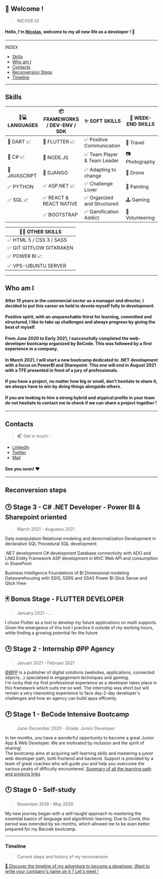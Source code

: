 ## 👋 Welcome !
> NICODE.IO

#### Hello, I'm [Nicolas](https://www.linkedin.com/in/nicolas-denoel/), welcome to my all new life as a developer ! 🚀

---

INDEX

- [Skills](#skills)
- [Who am I](#who-am-i)
- [Contacts](#contacts)
- [Reconversion Steps](#reconversion-steps)
- [Timeline](#timeline)

---

## Skills

| :iphone::computer: LANGUAGES                            |  :package: FRAMEWORKS / DEV-ENV / SDK                    |  :sparkles: SOFT SKILLS                        |  :deciduous_tree: WEEK-END SKILLS |
|---------------------------------------------------------|----------------------------------------------------------|------------------------------------------------|-----------------------------------|
| :1st_place_medal: DART :chart_with_upwards_trend:       | :1st_place_medal: FLUTTER   :chart_with_upwards_trend:   | :white_check_mark: Positive Communication      | :sunrise_over_mountains: Travel   |
| :2nd_place_medal: C# :chart_with_upwards_trend:         | :2nd_place_medal: NODE.JS                                | :white_check_mark: Team Player & Team Leader   | :camera: Photography              |
| :3rd_place_medal: JAVASCRIPT                            | :3rd_place_medal: DJANGO                                 | :white_check_mark: Adapting to change          | :helicopter: Drone                |
| :white_check_mark: PYTHON                               | :white_check_mark: ASP.NET :chart_with_upwards_trend:    | :white_check_mark: Challenge Lover             | :art: Painting                    |
| :white_check_mark: SQL :chart_with_upwards_trend:       | :white_check_mark: REACT & REACT NATIVE                  | :white_check_mark: Organized and Structured    | :joystick: Gaming                 |
|                                                         | :white_check_mark: BOOTSTRAP                             | :white_check_mark: Gamification Addict         | :open_hands: Volunteering         |

| :man_technologist: OTHER SKILLS                         |
|---------------------------------------------------------|
| :white_check_mark: HTML 5 / CSS 3 / SASS                |
| :white_check_mark: GIT GITFLOW GITKRAKEN                |   
| :white_check_mark: POWER BI :chart_with_upwards_trend:  |            
| :white_check_mark: VPS-UBUNTU SERVER                    |               
              
          


---

## Who am I

####     
#### After 15 years in the commercial sector as a manager and director, I decided to put this career on hold to devote myself fully to development.   
#### Positive spirit, with an unquenchable thirst for learning, committed and structured, I like to take up challenges and always progress by giving the best of myself.   
#### From June 2020 to Early 2021, I successfully completed the web-developer bootcamp organized by BeCode. This was followed by a first experience in a company. 
#### In March 2021, I will start a new bootcamp dedicated to .NET development with a focus on PowerBI and Sharepoint. This one will end in August 2021 with a TFE presented in front of a jury of professionals.   
#### If you have a project, no matter how big or small, don't hesitate to share it, we always have to win by doing things alongside others.     
#### If you are looking to hire a strong hybrid and atypical profile in your team do not hesitate to contact me to check if we can share a project together !  

---

## Contacts

> :mailbox_with_mail: Get in touch :
- [LinkedIn](linkedin.com/in/nicolas-denoel)
- [Twitter](https://twitter.com/Nicode_IO)
- [Mail](mailto:nicolas@nicode.io) 

#### See you soon!   :heart:  

---

## Reconversion steps


## 🕒 **Stage 3 - C# .NET  Developer - Power BI & Sharepoint oriented**
>   March 2021 - Augustus 2021

Data manipulation
Relational modeling and denormalization
Development in declarative SQL
Procedural SQL development

.NET development
C# development
Database connectivity with ADO and LINQ
Entity Framework
ASP development in MVC
Web API and consumption in SharePoint

Business Intelligence
Foundations of BI
Dimensional modeling
Datawarehousing with SSIS, SSRS and SSAS
Power BI
Qlick Sense and Qlick View


## 🃏 **Bonus Stage  - FLUTTER DEVELOPER**
>   January 2021 - ... 

I chose Flutter as a tool to develop my future applications on multi supports.
Given the emergence of this tool I practice it outside of my working hours, while finding a growing potential for the future


## 🕑 **Stage 2 - Internship ØPP Agency**
>   Januari 2021 - Februari 2021

[@ØPP](http://opp.mx) is a publisher of digital solutions (websites, applications, connected objects...) specialised in engagement techniques and gaming.  
I'm lucky that my first professional experience as a developer takes place in this framework which suits me so well. 
The internship was short but will remain a very interesting experience to face day-2-day developer's challenges and how an agency can build apps efficenly.


## 🕐 **Stage 1 - **BeCode** Intensive Bootcamp**
> June-December 2020 - Grade: Junior Developer

In ten months, you have a wonderful opportunity to become a great Junior App & Web Developer. 
We are motivated by inclusion and the spirit of sharing!   
The bootcamp aims at acquiring self-learning skills and mastering a junior web developer path, both frontend and backend. 
Support is provided by a team of great coaches who will guide you and help you overcome the various peaks of difficulty encountered.
[Summary of all the learning path and projects links](https://github.com/nicode-io/Becode-Learning)


## 🕛 **Stage 0 - Self-study**
> November 2019 - May 2020

My new journey began with a self-taught approach to mastering the essential basics of language and algorithmic learning.
Due to Covid, this period was extended by six months, which allowed me to be even better prepared for my Becode bootcamp.

---

### Timeline
> Current steps and history of my reconversion

[:calendar: Discover the timeline of my adventure to become a developer. Want to write your company's name on it ? Let's meet !](https://timelines.gitkraken.com/timeline/2e12cc334eb0406b84bf7a6339e666c4?range=2020-05-26_2020-06-27)  


 
